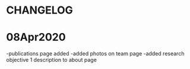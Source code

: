 # CHANGELOG
# 08Apr2020

  -publications page added
  -added photos on team page
  -added research objective 1 description to about page 
